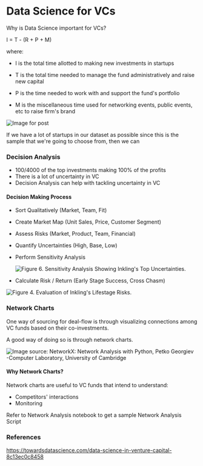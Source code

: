 # Data Science for VCs

Why is Data Science important for VCs?

I = T - (R + P + M)

where:

- I is the total time allotted to making new investments in startups

- T is the total time needed to manage the fund administratively and raise new capital

- P is the time needed to work with and support the fund's portfolio

- M is the miscellaneous time used for networking events, public events, etc to raise firm's brand

  

![Image for post](https://miro.medium.com/max/529/1*gwemYooSraE3sN99ACf3DA.png)



If we have a lot of startups in our dataset as possible since this is the sample that we're going to choose from, then we can 



### Decision Analysis

- 100/4000 of the top investments making 100% of the profits
- There is a lot of uncertainty in VC
- Decision Analysis can help with tackling uncertainty in VC



#### Decision Making Process

- Sort Qualitatively (Market, Team, Fit)

- Create Market Map (Unit Sales, Price, Customer Segment)

- Assess Risks (Market, Product, Team, Financial)

- Quantify Uncertainties (High, Base, Low)

- Perform Sensitivity Analysis 

  ![Figure 6. Sensitivity Analysis Showing Inkling's Top Uncertainties.](http://kauffmanfellows.org/wp-content/uploads/vol3_Korver_Figure6.jpg)

- Calculate Risk / Return (Early Stage Success, Cross Chasm)

![Figure 4. Evaluation of Inkling's Lifestage Risks.](http://kauffmanfellows.org/wp-content/uploads/vol3_Korver_Figure4.jpg)

### Network Charts

One way of sourcing for deal-flow is through visualizing connections among VC funds based on their co-investments.

A good way of doing so is through network charts.

![Image source: NetworkX: Network Analysis with Python, Petko Georgiev -Computer Laboratory, University of Cambridge](https://miro.medium.com/max/1322/1*wHNJVGV6MiPYr3OZdSYHUw.png)

#### Why Network Charts?

Network charts are useful to VC funds that intend to understand:

- Competitors' interactions
- Monitoring 

Refer to Network Analysis notebook to get a sample Network Analysis Script













### References

https://towardsdatascience.com/data-science-in-venture-capital-8c13ec0c8458


